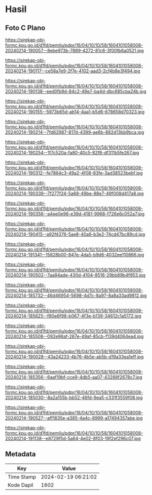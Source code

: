 # Hasil

## Foto C Plano

https://sirekap-obj-formc.kpu.go.id/d1fd/pemilu/pdpr/16/04/10/10/58/1604101058008-20240214-190057--8ebe973b-7889-4272-81c6-3f00fb6a0521.jpg

https://sirekap-obj-formc.kpu.go.id/d1fd/pemilu/pdpr/16/04/10/10/58/1604101058008-20240214-190117--ce58a7e9-2f7e-4102-aad3-2cf4b8e3f494.jpg

https://sirekap-obj-formc.kpu.go.id/d1fd/pemilu/pdpr/16/04/10/10/58/1604101058008-20240214-190138--eed0fb9d-84c2-49e7-ba4d-dbc685cba24b.jpg

https://sirekap-obj-formc.kpu.go.id/d1fd/pemilu/pdpr/16/04/10/10/58/1604101058008-20240214-190155--5973b65d-ab14-4aa1-b5d6-678658d70323.jpg

https://sirekap-obj-formc.kpu.go.id/d1fd/pemilu/pdpr/16/04/10/10/58/1604101058008-20240214-190214--7fd62987-817d-4399-ae6b-882d13bb9bca.jpg

https://sirekap-obj-formc.kpu.go.id/d1fd/pemilu/pdpr/16/04/10/10/58/1604101058008-20240214-190254--1f7c520a-fa80-40c5-82f8-df311b5fe267.jpg

https://sirekap-obj-formc.kpu.go.id/d1fd/pemilu/pdpr/16/04/10/10/58/1604101058008-20240214-190312--fe7864c3-49a2-4f08-83fe-3ad38523bebf.jpg

https://sirekap-obj-formc.kpu.go.id/d1fd/pemilu/pdpr/16/04/10/10/58/1604101058008-20240214-190339--7f277f24-5a68-49be-88e7-49f008d417a8.jpg

https://sirekap-obj-formc.kpu.go.id/d1fd/pemilu/pdpr/16/04/10/10/58/1604101058008-20240214-190356--a4ee0e96-e39d-4181-9968-f726e6c052a7.jpg

https://sirekap-obj-formc.kpu.go.id/d1fd/pemilu/pdpr/16/04/10/10/58/1604101058008-20240214-190415--a92f4376-5ae8-40a6-b3e2-74cd47bc89cd.jpg

https://sirekap-obj-formc.kpu.go.id/d1fd/pemilu/pdpr/16/04/10/10/58/1604101058008-20240214-191341--15828b00-847e-4da5-b9d6-4032ee110866.jpg

https://sirekap-obj-formc.kpu.go.id/d1fd/pemilu/pdpr/16/04/10/10/58/1604101058008-20240214-190502--7aa94ade-430d-4104-8516-29bb89b4f953.jpg

https://sirekap-obj-formc.kpu.go.id/d1fd/pemilu/pdpr/16/04/10/10/58/1604101058008-20240214-185732--46d46954-5698-4d7c-8a97-8a8a33ad9812.jpg

https://sirekap-obj-formc.kpu.go.id/d1fd/pemilu/pdpr/16/04/10/10/58/1604101058008-20240214-185625--f80e6f98-b067-4f3e-b139-34612c1a5172.jpg

https://sirekap-obj-formc.kpu.go.id/d1fd/pemilu/pdpr/16/04/10/10/58/1604101058008-20240214-185508--092e96af-267e-49af-85cb-f139d4064ea4.jpg

https://sirekap-obj-formc.kpu.go.id/d1fd/pemilu/pdpr/16/04/10/10/58/1604101058008-20240214-190028--43a24233-4b76-4b5e-ab5b-d19a33ea1eff.jpg

https://sirekap-obj-formc.kpu.go.id/d1fd/pemilu/pdpr/16/04/10/10/58/1604101058008-20240214-185356--6aaf19bf-cce9-4db5-aa07-43288f2678c7.jpg

https://sirekap-obj-formc.kpu.go.id/d1fd/pemilu/pdpr/16/04/10/10/58/1604101058008-20240214-185030--8a2a155b-bb52-46fd-9ea5-c331f3559f08.jpg

https://sirekap-obj-formc.kpu.go.id/d1fd/pemilu/pdpr/16/04/10/10/58/1604101058008-20240214-190527--aff1835e-a385-4a4c-8999-a17494357abe.jpg

https://sirekap-obj-formc.kpu.go.id/d1fd/pemilu/pdpr/16/04/10/10/58/1604101058008-20240214-191138--e8729f5d-5a64-4e02-8f03-19f2ef296c07.jpg


## Metadata

| Key        | Value               |
| ---------- | ------------------- |
| Time Stamp | 2024-02-19 06:21:02 |
| Kode Dapil | 1602                |



